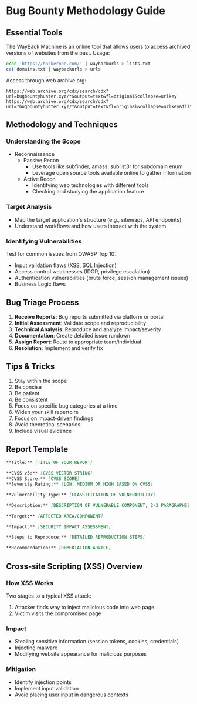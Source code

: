 # Bug Bounty Methodology Guide

## Essential Tools

The WayBack Machine is an online tool that allows users to access archived versions of websites from the past. Usage:

```bash
echo 'https://hackerone.com/' | waybackurls > lists.txt
cat domains.txt | waybackurls > urls
```

Access through web.archive.org:
```
https://web.archive.org/cdx/search/cdx?url=bugbountyhunter.xyz/*&output=text&fl=original&collapse=urlkey
https://web.archive.org/cdx/search/cdx?url=*bugbountyhunter.xyz/*&output=text&fl=original&collapse=urlkey&filter=statuscode:200
```

## Methodology and Techniques

### Understanding the Scope
- Reconnaissance
  - Passive Recon
    - Use tools like subfinder, amass, sublist3r for subdomain enum
    - Leverage open source tools available online to gather information
  - Active Recon
    - Identifying web technologies with different tools
    - Checking and studying the application feature

### Target Analysis
- Map the target application's structure (e.g., sitemaps, API endpoints)
- Understand workflows and how users interact with the system

### Identifying Vulnerabilities

Test for common issues from OWASP Top 10:
- Input validation flaws (XSS, SQL Injection)
- Access control weaknesses (IDOR, privilege escalation)
- Authentication vulnerabilities (brute force, session management issues)
- Business Logic flaws

## Bug Triage Process

1. **Receive Reports**: Bug reports submitted via platform or portal
2. **Initial Assessment**: Validate scope and reproducibility
3. **Technical Analysis**: Reproduce and analyze impact/severity
4. **Documentation**: Create detailed issue rundown
5. **Assign Report**: Route to appropriate team/individual
6. **Resolution**: Implement and verify fix

## Tips & Tricks

1. Stay within the scope
2. Be concise
3. Be patient
4. Be consistent
5. Focus on specific bug categories at a time
6. Widen your skill repertoire
7. Focus on impact-driven findings
8. Avoid theoretical scenarios
9. Include visual evidence

## Report Template

```markdown
**Title:** [TITLE OF YOUR REPORT]

**CVSS v3:** [CVSS VECTOR STRING]
**CVSS Score:** [CVSS SCORE]
**Severity Rating:** [LOW, MEDIUM OR HIGH BASED ON CVSS]

**Vulnerability Type:** [CLASSIFICATION OF VULNERABILITY]

**Description:** [DESCRIPTION OF VULNERABLE COMPONENT, 2-3 PARAGRAPHS]

**Target:** [AFFECTED AREA/COMPONENT]

**Impact:** [SECURITY IMPACT ASSESSMENT]

**Steps to Reproduce:** [DETAILED REPRODUCTION STEPS]

**Recommendation:** [REMEDIATION ADVICE]
```

## Cross-site Scripting (XSS) Overview

### How XSS Works
Two stages to a typical XSS attack:
1. Attacker finds way to inject malicious code into web page
2. Victim visits the compromised page

### Impact
- Stealing sensitive information (session tokens, cookies, credentials)
- Injecting malware
- Modifying website appearance for malicious purposes

### Mitigation
- Identify injection points
- Implement input validation
- Avoid placing user input in dangerous contexts
